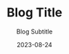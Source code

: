 ---
title: "Blog Title"
subtitle: "Blog Subtitle"
thumbnail: "/path/to/image.jpg"
date: 2023-08-24
draft: false
---